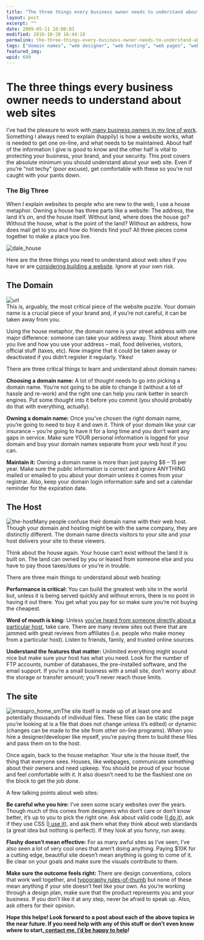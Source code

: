 ```yaml
---
title: "The three things every business owner needs to understand about web sites"
layout: post
excerpt: ""
date: 2009-05-11 18:00:03
modified: 2016-10-20 16:44:18
permalink: the-three-things-every-business-owner-needs-to-understand-about-web-sites/index.html
tags: ["domain names", "web designer", "web hosting", "web pages", "websites", "Hardware"]
featured_img: 
wpid: 699
---
```


# The three things every business owner needs to understand about web sites

I’ve had the pleasure to work with[ many business owners in my line of work](/type/gallery). Something I always need to explain (happily) is how a website works, what is needed to get one on-line, and what needs to be maintained. About half of the information I give is good to know and the other half is vital to protecting your business, your brand, and your security. This post covers the absolute minimum you should understand about your web site. Even if you’re “not techy” (poor excuse), get comfortable with these so you’re not caught with your pants down.

### The Big Three

When I explain websites to people who are new to the web, I use a house metaphor. Owning a house has three parts like a website: The address, the land it’s on, and the house itself. Without land, where does the house go? Without the house, what is the point of the land? Without an address, how does mail get to you and how do friends find you? All three pieces come together to make a place you live.

![dale_house](/_images/2009/05/dale_house.jpg "dale_house")

Here are the three things you need to understand about web sites if you have or are [considering building a website](/path-forward-how-josh-can-help-plans-and-approaches-building-a-new-web-site-from-scratch/). Ignore at your own risk.

The Domain
----------

![url](/_images/2009/05/url.jpg "url")  
This is, arguably, the most critical piece of the website puzzle. Your domain name is a crucial piece of your brand and, if you’re not careful, it can be taken away from you.

Using the house metaphor, the domain name is your street address with one major difference: someone can take your address away. Think about where you live and how you use your address – mail, food deliveries, visitors, official stuff (taxes, etc). Now imagine that it could be taken away or deactivated if you didn’t register it regularly. Yikes!

There are three critical things to learn and understand about domain names:

**Choosing a domain name:** A lot of thought needs to go into picking a domain name. You’re not going to be able to change it (without a lot of hassle and re-work) and the right one can help you rank better in search engines. Put some thought into it before you commit (you should probably do that with everything, actually).

**Owning a domain name:** Once you’ve chosen the right domain name, you’re going to need to buy it and own it. Think of your domain like your car insurance – you’re going to have it for a long time and you don’t want any gaps in service. Make sure YOUR personal information is logged for your domain and buy your domain names separate from your web host if you can.

**Maintain it:** Owning a domain name is more than just paying $8 – 15 per year. Make sure the public information is correct and ignore ANYTHING mailed or emailed to you about your domain unless it comes from your registrar. Also, keep your domain login information safe and set a calendar reminder for the expiration date.

The Host
--------

![the-host](/_images/2009/05/the-host.jpg "the-host")Many people confuse their domain name with their web host. Though your domain and hosting might be with the same company, they are distinctly different. The domain name directs visitors to your site and your host delivers your site to these viewers.

Think about the house again. Your house can’t exist without the land it is built on. The land can owned by you or leased from someone else and you have to pay those taxes/dues or you’re in trouble.

There are three main things to understand about web hosting:

**Performance is critical:** You can build the greatest web site in the world but, unless it is being served quickly and without errors, there is no point in having it out there. You get what you pay for so make sure you’re not buying the cheapest.

**Word of mouth is king:** Unless [you’ve heard from someone directly about a particular host](/you-cant-go-wrong-with-fused-network-hosting-for-small-businesses/), take care. There are many review sites out there that are jammed with great reviews from affiliates (i.e. people who make money from a particular host). Listen to friends, family, and trusted online sources.

**Understand the features that matter:** Unlimited everything might sound nice but make sure your host has what you need. Look for the number of FTP accounts, number of databases, the pre-installed software, and the email support. If you’re a small business with a small site, don’t worry about the storage or transfer amount; you’ll never reach those limits.

The site
--------

![emaspro_home_sm](/_images/2009/05/emaspro_home_sm.jpg "emaspro_home_sm")The site itself is made up of at least one and potentially thousands of individual files. These files can be static (the page you’re looking at is a file that does not change unless it’s edited) or dynamic (changes can be made to the site from other on-line programs). When you hire a designer/developer like myself, you’re paying them to build these files and pass them on to the host.

Once again, back to the house metaphor. Your site is the house itself, the thing that everyone sees. Houses, like webpages, communicate something about their owners and need upkeep. You should be proud of your house and feel comfortable with it. It also doesn’t need to be the flashiest one on the block to get the job done.

A few talking points about web sites:

**Be careful who you hire:** I’ve seen some scary websites over the years. Though much of this comes from designers who don’t care or don’t know better, it’s up to you to pick the right one. Ask about valid code ([I do it](/type/gallery)), ask if they use CSS ([I use it](/?s=css)), and ask them what they think about web standards (a great idea but nothing is perfect). If they look at you funny, run away.

**Flashy doesn’t mean effective:** For as many awful sites as I’ve seen, I’ve also seen a lot of very cool ones that aren’t doing anything. Paying $10K for a cutting edge, beautiful site doesn’t mean anything is going to come of it. Be clear on your goals and make sure the visuals contribute to them.

**Make sure the outcome feels right:** There are design conventions, colors that work well together, and [typography rules-of-thumb](/6-steps-to-easy-typography-in-any-document/) but none of these mean anything if your site doesn’t feel like your own. As you’re working through a design plan, make sure that the product represents you and your business. If you don’t like it at any step, never be afraid to speak up. Also, ask others for their opinion.

**Hope this helps! Look forward to a post about each of the above topics in the near future. If you need help with any of this stuff or don’t even know where to start,[ contact me, I’d be happy to help](/contact)!**